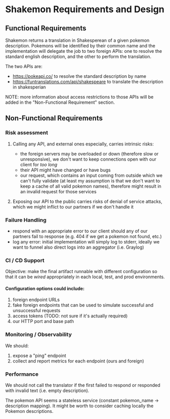 # Shakemon Requirements and Design

## Functional Requirements

Shakemon returns a translation in Shakesperean of a given pokemon description.
 Pokemons will be identified by their common name and the implementation will delegate the job to two foreign APIs: one to resolve the standard english description, and the other to perform the translation.

The two APIs are:

* https://pokeapi.co/ to resolve the standard description by name
* https://funtranslations.com/api/shakespeare to translate the description in shakesperian

NOTE: more information about access restrictions to those APIs will be added in the "Non-Functional Requirement" section.

## Non-Functional Requirements

### Risk assessment

1. Calling any API, and external ones especially, carries intrinsic risks:

    * the foreign servers may be overloaded or down (therefore slow or unresponsive), we don't want to keep connections open with our client for _too long_
    * their API might have changed or have bugs
    * our request, which contains an input coming from outside which we can't fully validate (at least my assumption is that we don't want to keep a cache of all valid pokemon names), therefore might result in an invalid request for those services

2. Exposing our API to the public carries risks of denial of service attacks, which we might inflict to our partners if we don't handle it

### Failure Handling

* respond with an appropriate error to our client should any of our partners fail to response (e.g. 404 if we get a pokemon not found, etc.)
* log any error: initial implementation will simply log to stderr, ideally we want to funnel also direct logs into an aggregator (i.e. Graylog)

### CI / CD Support

Objective: make the final artifact runnable with different configuration so that it can be _wired_ appropriately in each local, test, and prod environments.

#### Configuration options could include:

1. foreign endpoint URLs
2. fake foreign endpoints that can be used to simulate successful and unsuccessful requests
3. access tokens (TODO: not sure if it's actually required)
4. our HTTP port and base path

### Monitoring / Observability

We should: 
1. expose a "ping" endpoint
2. collect and report metrics for each endpoint (ours and foreign)

### Performance

We should not call the translator if the first failed to respond or responded with invalid text (i.e. empty description).

The pokemon API seems a stateless service (constant pokemon_name -> description mapping). It might be worth to consider caching locally the Pokemon descriptions.

